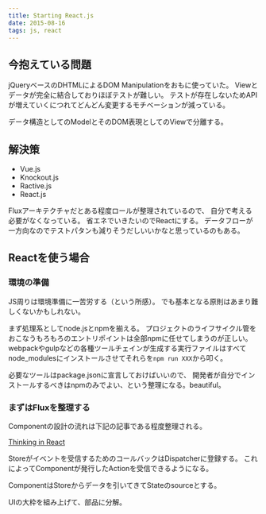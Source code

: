 ```yaml
---
title: Starting React.js
date: 2015-08-16
tags: js, react
---
```


## 今抱えている問題

jQueryベースのDHTMLによるDOM Manipulationをおもに使っていた。
Viewとデータが完全に結合しておりほぼテストが難しい。
テストが存在しないためAPIが増えていくにつれてどんどん変更するモチベーションが減っている。

データ構造としてのModelとそのDOM表現としてのViewで分離する。

## 解決策

- Vue.js
- Knockout.js
- Ractive.js
- React.js

Fluxアーキテクチャだとある程度ロールが整理されているので、
自分で考える必要がなくなっている。
省エネでいきたいのでReactにする。
データフローが一方向なのでテストパタンも減りそうだしいいかなと思っているのもある。

## Reactを使う場合

### 環境の準備

JS周りは環境準備に一苦労する（という所感）。
でも基本となる原則はあまり難しくないかもしれない。

まず処理系としてnode.jsとnpmを揃える。
プロジェクトのライフサイクル管をおこなうもろもろのエントリポイントは全部npmに任せてしまうのが正しい。
webpackやgulpなどの各種ツールチェインが生成する実行ファイルはすべて
node_modulesにインストールさせてそれらを`npm run XXX`から叩く。

必要なツールはpackage.jsonに宣言しておけばいいので、
開発者が自分でインストールするべきはnpmのみでよい、という整理になる。beautiful。

### まずはFluxを整理する

Componentの設計の流れは下記の記事である程度整理される。

[Thinking in React](https://facebook.github.io/react/docs/thinking-in-react.html)

Storeがイベントを受信するためのコールバックはDispatcherに登録する。
これによってComponentが発行したActionを受信できるようになる。

ComponentはStoreからデータを引いてきてStateのsourceとする。

UIの大枠を組み上げて、部品に分解。

